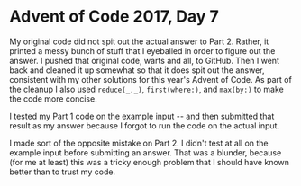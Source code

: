 # Advent of Code 2017, Day 7

My original code did not spit out the actual answer to Part 2.  Rather, it printed a messy bunch of stuff that I eyeballed in order to figure out the answer.  I pushed that original code, warts and all, to GitHub.  Then I went back and cleaned it up somewhat so that it does spit out the answer, consistent with my other solutions for this year's Advent of Code.  As part of the cleanup I also used `reduce(_,_)`, `first(where:)`, and `max(by:)` to make the code more concise.

I tested my Part 1 code on the example input -- and then submitted that result as my answer because I forgot to run the code on the actual input.

I made sort of the opposite mistake on Part 2.  I didn't test at all on the example input before submitting an answer.  That was a blunder, because (for me at least) this was a tricky enough problem that I should have known better than to trust my code.

